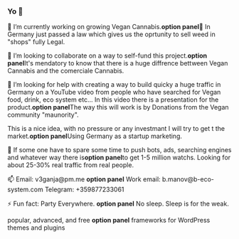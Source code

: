 ### Yo 👋

<!-- **v3ganja/v3ganja** is a ✨ _special_ ✨ repository because its `README.md` (this file) appears on your GitHub profile.-->

<div class="content"><p>🔭 I’m currently working on growing Vegan Cannabis.<strong>option panel</strong>🌱 In Germany just passed a law which gives us the oprtunity to sell weed in "shops" fully Legal.</p></div>
<div class="content"><p>👯 I’m looking to collaborate on a way to self-fund this project.<strong>option panel</strong>It's mendatory to know that there is a huge diffrence bettween Vegan Cannabis and the comerciale Cannabis.</p></div>
<div class="content"><p>🤔 I’m looking for help with creating a way to build quicky a huge traffic in Germany on a YouTube video from people who have searched for Vegan food, drink, eco system etc... In this video there is a presentation for the product.<strong>option panel</strong>The way this will work is by Donations from the Vegan community "maunority".</p></div>
<div class="content"><p>This is a nice idea, with no pressure or any investmant I will try to get t the market.<strong>option panel</strong>Using Germany as a startup marketing. 
<div class="content"><p>💬 If some one have to spare some time to push bots, ads, searching engines and whatever way there is<strong>option panel</strong>to get 1-5 million watchs. Looking for about 25-30% real traffic from real people.</p></div>
<div class="content"><p>📫 Email: v3ganja@pm.me <strong>option panel</strong> Work email: b.manov@b-eco-system.com Telegram: +359877233061</p></div>  
<div class="content"><p>⚡ Fun fact: Party Everywhere. <strong>option panel</strong> No sleep. Sleep is for the weak.</p></div>
  
<div class="content"><p>popular, advanced, and free <strong>option panel</strong> frameworks for WordPress themes and plugins</p></div>
